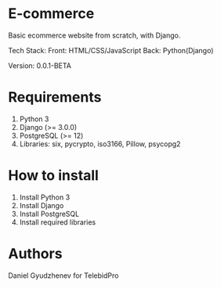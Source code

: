 # E-commerce
Basic ecommerce website from scratch, with Django.

Tech Stack:
Front: HTML/CSS/JavaScript
Back: Python(Django)

Version: 0.0.1-BETA

# Requirements
1. Python 3
2. Django (>= 3.0.0)
3. PostgreSQL (>= 12)
4. Libraries: six, pycrypto, iso3166, Pillow, psycopg2

# How to install
1. Install Python 3
2. Install Django
3. Install PostgreSQL
4. Install required libraries

# Authors
Daniel Gyudzhenev for TelebidPro
